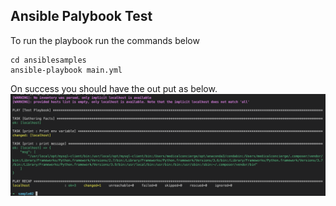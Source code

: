 ## Ansible Palybook Test

To run the playbook run the commands below

```
cd ansiblesamples 
ansible-playbook main.yml
```

On success you should have the out put as below.
![Ansible out-put](./output.png)